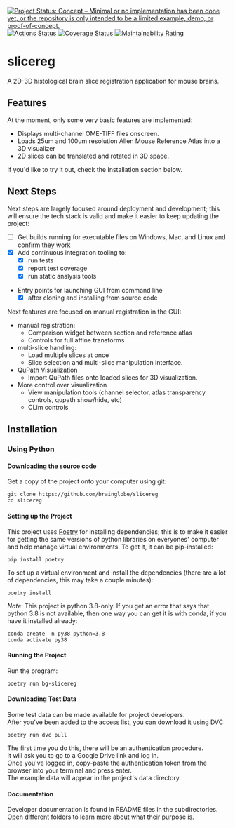 [![Project Status: Concept – Minimal or no implementation has been done yet, or the repository is only intended to be a limited example, demo, or proof-of-concept.](https://www.repostatus.org/badges/latest/concept.svg)](https://www.repostatus.org/#concept)
[![Actions Status](https://github.com/brainglobe/slicereg/workflows/tests/badge.svg)](https://github.com/brainglobe/slicereg/actions)
[![Coverage Status](https://coveralls.io/repos/github/brainglobe/slicereg/badge.svg?branch=main)](https://coveralls.io/github/brainglobe/slicereg?branch=main)
[![Maintainability Rating](https://sonarcloud.io/api/project_badges/measure?project=brainglobe_slicereg&metric=sqale_rating)](https://sonarcloud.io/dashboard?id=brainglobe_slicereg)

# slicereg
A 2D-3D histological brain slice registration application for mouse brains.

## Features

At the moment, only some very basic features are implemented:
  - Displays multi-channel OME-TIFF files onscreen.
  - Loads 25um and 100um resolution Allen Mouse Reference Atlas into a 3D visualizer
  - 2D slices can be translated and rotated in 3D space.

If you'd like to try it out, check the Installation section below.

## Next Steps

Next steps are largely focused around deployment and development; this will ensure the tech stack is valid and make it easier to keep updating the project:
  - [ ] Get builds running for executable files on Windows, Mac, and Linux and confirm they work
  - [x] Add continuous integration tooling to:
    - [x] run tests 
    - [x] report test coverage
    - [x] run static analysis tools
  - Entry points for launching GUI from command line
     - [x] after cloning and installing from source code 

Next features are focused on manual registration in the GUI:
  - manual registration:
    - Comparison widget between section and reference atlas
    - Controls for full affine transforms
  - multi-slice handling:
    - Load multiple slices at once
    - Slice selection and multi-slice manipulation interface.
  - QuPath Visualization
    - Import QuPath files onto loaded slices for 3D visualization.
  - More control over visualization
    - View manipulation tools (channel selector, atlas transparency controls, qupath show/hide, etc)
    - CLim controls
   

  
## Installation

### Using Python

#### Downloading the source code

Get a copy of the project onto your computer using git:

```
git clone https://github.com/brainglobe/slicereg
cd slicereg
```


#### Setting up the Project


This project uses [Poetry](https://python-poetry.org/) for installing dependencies; this is to make it easier for getting
the same versions of python libraries on everyones' computer and help manage virtual environments.  To get it, it can be pip-installed:

```
pip install poetry
``` 


To set up a virtual environment and install the dependencies (there are a lot of dependencies, this may take a couple minutes):

```
poetry install
```


*Note*: This project is python 3.8-only.  If you get an error that says that python 3.8 is not available, then one way you can get it is with conda, if you have it installed already:

```
conda create -n py38 python=3.8
conda activate py38
```

#### Running the Project

Run the program:

```
poetry run bg-slicereg
```

#### Downloading Test Data

Some test data can be made available for project developers.  
After you've been added to the access list, you can download it using DVC:

```
poetry run dvc pull
``` 

The first time you do this, there will be an authentication procedure.  
It will ask you to go to a Google Drive link and log in.  
Once you've logged in, copy-paste the authentication token from the browser into your terminal and press enter.  
The example data will appear in the project's data directory.

#### Documentation

Developer documentation is found in README files in the subdirectories.  
Open different folders to learn more about what their purpose is.


